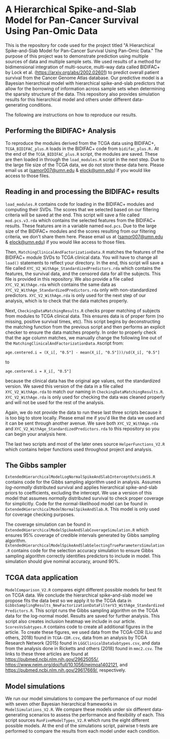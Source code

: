 # A Hierarchical Spike-and-Slab Model for Pan-Cancer Survival Using Pan-Omic Data

This is the repository for code used for the project titled "A Hierarchical Spike-and-Slab Model for Pan-Cancer Survival Using Pan-Omic Data." The purpose of this project was to demonstrate prediction using multiple sources of data and multiple sample sets. We used results of a method for bidimensional integration of multi-source, multi-way data called BIDIFAC+ by Lock et al. (https://arxiv.org/abs/2002.02601) to predict overall patient survival from the Cancer Genome Atlas database. Our predictive model is a Bayesian hierarchical model with hierarchical spike-and-slab predictors that allow for the borrowing of information across sample sets when determining the sparsity structure of the data. This repository also provides simulation results for this hierarchical model and others under different data-generating conditions. 

The following are instructions on how to reproduce our results. 

## Performing the BIDIFAC+ Analysis

To reproduce the modules derived from the TCGA data using BIDIFAC+, `TCGA_BIDIFAC_plus.R` loads in the BIDIFAC+ code from `bidifac_plus.R.` At the end of the `TCGA_BIDIFAC_plus.R` script, the modules are saved. These are then loaded in through the `load_modules.R` script in the next step. Due to the large file size of the TCGA data, we do not store these data here. Please email us at (samor007@umn.edu \& elock@umn.edu) if you would like access to those files.

## Reading in and processing the BIDIFAC+ results

`load_modules.R` contains code for loading in the BIDIFAC+ modules and computing their SVDs. The scores that we selected based on our filtering criteria will be saved at the end. This script will save a file called `mod.pcs.v3.rda` which contains the selected features from the BIDIFAC+ results. These features are in a variable named `mod.pcs`. Due to the large size of the BIDIFAC+ modules and the scores resulting from our filtering criteria, we don't share them here. Please email us at (samor007@umn.edu \& elock@umn.edu) if you would like access to those files. 

Then, `MatchingClinicalAndFactorizationData.R` matches the features of the BIDIFAC+ module SVDs to TCGA clinical data. You will have to change all `load()` statements to reflect your directory. In the end, this script will save a file called `XYC_V2_WithAge_StandardizedPredictors.rda` which contains the features, the survival data, and the censored data for all the subjects. This file is provided in this repository. We also provide a file called `XYC_V2_WithAge.rda` which contains the same data as `XYC_V2_WithAge_StandardizedPredictors.rda` only with non-standardized predictors. `XYC_V2_WithAge.rda` is only used for the next step of our analysis, which is to check that the data matches properly. 

Next, `CheckingDataMatchingResults.R` checks proper matching of subjects from modules to TCGA clinical data. This ensures data is of proper form (no missing, positive survival times, etc). This script begins by deconstructing the matching function from the previous script and then performs an explicit checker to ensure the data matches properly. In order to properly check that the age column matches, we manually change the following line out of the `MatchingClinicalAndFactorizationData.R`script from:

```
age.centered.i = (X_i[, "0.5"] - mean(X_i[, "0.5"]))/sd(X_i[, "0.5"]
```

to

```
age.centered.i = X_i[, "0.5"]
```

because the clinical data has the original age values, not the standardized version. We saved this version of the data in a file called `XYC_V2_WithAge.rda` to match our naming in `CheckingDataMatchingResults.R`. `XYC_V2_WithAge.rda` is only used for checking the data was cleaned properly and will not be used for the rest of the analysis. 

Again, we do not provide the data to run these last three scripts because it is too big to store locally. Please email me if you'd like the data we used and it can be sent through another avenue. We save both `XYC_V2_WithAge.rda` and `XYC_V2_WithAge_StandardizedPredictors.rda` to this repository so you can begin your analysis here. 

The last two scripts and most of the later ones source `HelperFunctions_V2.R` which contains helper functions used throughout project and analysis.

## The Gibbs sampler 

`ExtendedHierarchicalModelLogNormalSpikeAndSlabInterceptOutsideSS.R` contains code for the Gibbs sampling algorithm used in analysis. Assumes *log-normally* distributed survival and applies hierarchical spike-and-slab priors to coefficients, excluding the intercept. We use a version of this model that assumes *normally* distributed survival to check proper coverage for simplicitly. Code for the normal-likelihood model can be found in `ExtendedHierarchicalModelNormalSpikeAndSlab.R`. This model is only used for coverage checking purposes. 

The coverage simulation can be found in `ExtendedHierarchicalModelSpikeAndSlabCoverageSimulation.R` which ensures 95% coverage of credible intervals generated by Gibbs sampling algorithm. `ExtendedHierarchicalModelSpikeAndSlabSelectingTrueParametersSimulation.R` contains code for the selection accuracy simulation to ensure Gibbs sampling algorithm correctly identifies predictors to include in model. This simulation should give nominal accuracy, around 90%. 

## TCGA data application

`ModelComparison_V2.R` compares eight different possible models for best fit on TCGA data. We conclude the hierarchical spike-and-slab model we propose fits the data best so we apply it to the TCGA data in `GibbsSamplingResults_NewFactorizationDataFilterV3_WithAge_StandardizedPredictors.R`. This script runs the Gibbs sampling algorithm on the TCGA data for the log-normal model. Results are saved for further analysis. This script also creates inclusion heatmap we include in our article. `ScoresVsSubtypes.R` contains code to create all additional figures in the article. To create these figures, we used data from the TCGA-CDR (Liu and others, 2018) found in `TCGA-CDR.csv`, data from an analysis by TCGA Research Network (2015) found in `LGGClinicalDataSubtypes.csv`, and data from the analysis done in Ricketts and others (2018) found in `mmc2.csv`. The links to these three articles are found at https://pubmed.ncbi.nlm.nih.gov/29625055/, https://www.nejm.org/doi/full/10.1056/nejmoa1402121, and https://pubmed.ncbi.nlm.nih.gov/29617669/, respectively. 

## Model simulations

We run our model simulations to compare the performance of our model with seven other Bayesian hierarchical frameworks in `ModelSimulations_V2.R`. We compare these models under six different data-generating scenarios to assess the performance and flexibility of each. This script sources `RunFiveModelTypes_V2.R` which runs the eight different possible models. At the end of the simulations script, pairwise t-tests are performed to compare the results from each model under each condition. 

